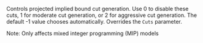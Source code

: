 Controls projected implied bound cut generation. Use 0 to disable these cuts, 1 for moderate cut generation, or 2 for
aggressive cut generation. The default -1 value chooses automatically. Overrides the `Cuts` parameter.

Note: Only affects mixed integer programming (MIP) models